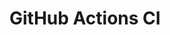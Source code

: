 # GitHub Actions CI



































































































































































































































































































































































































































































































































































































































































